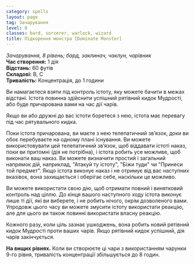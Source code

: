 ```yaml
---
category: spells
layout: page
tag: Зачарування
level: 8
classes: bard, sorcerer, warlock, wizard
title: Підкорення монстра [Dominate Monster]
---
```


_Зачарування, 8 рівень; бард, заклинач, чаклун, чарівник_     
**Час створення:** 1 дія    
**Відстань:** 60 футів    
**Складові:** В, С    
**Тривалість:** Концентрація, до 1 години    

Ви намагаєтеся взяти під контроль істоту, яку можете бачити в межах відстані. Істота повинна здійснити успішний рятівний кидок Мудрості, або буде причарована вами на час дії чарів.    

Якщо ви або дружні до вас істоти боретеся з нею, істота має перевагу під час рятувального кидка.    

Поки істота причарована, ви маєте з нею телепатичний зв’язок, доки ви обоє перебуваєте на одному плані існування. Ви можете використовувати цей телепатичний зв’язок, щоб віддавати істоті наказ, поки ви притомні (дія не потрібна), і істота робить усе можливе, щоб виконати ваш наказ. Ви можете визначити простий і загальний напрямок дій, наприклад, "Атакуй ту істоту", "Біжи туди" чи "Принеси той предмет". Якщо істота виконує наказ і не отримує від вас наступних вказівок, вона захищається і оберігає себе, наскільки це можливо.    

Ви можете використати свою дію, щоб отримати повний і винятковий контроль над ціллю. До кінця вашого наступного ходу істота виконує лише ті дії, які ви виберете, і не робить нічого, окрім дозволеного вами. Упродовж цього часу ви можете змусити істоту використати реакцію, але для цього ви також повинні використати власну реакцію.    

Кожного разу, коли ціль зазнає ушкоджень, вона робить новий рятівний кидок Мудрості проти ваших чарів. Якщо рятівний кидок успішний, дія чарів закінчується.  

**На вищих рівнях.** Коли ви створюєте ці чари з використанням чарунки 9-го рівня, тривалість концентрації збільшується до 8 годин. 
